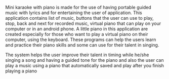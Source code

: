  Mini karaoke with piano is made for the use of having portable guided music with lyrics and for entertaining the user of application. This application contains list of music, buttons that the user can use to play, stop, back and next for recorded music, virtual piano that can play on your computer or in an android phone. A little piano in this application are created especially for those who want to play a virtual piano on their computer, using the keyboard. These programs can help the users learn and practice their piano skills and some can use for their talent in singing.
 
The system helps the user improve their talent in timing while he/she singing a song and having a guided tone for the piano and also the user can play a music using a piano that automatically saved and play after you finish playing a piano
